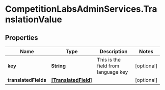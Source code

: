 # CompetitionLabsAdminServices.TranslationValue

## Properties

Name | Type | Description | Notes
------------ | ------------- | ------------- | -------------
**key** | **String** | This is the field from language key | [optional] 
**translatedFields** | [**[TranslatedField]**](TranslatedField.md) |  | [optional] 


